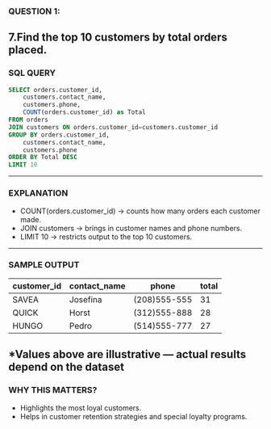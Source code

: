 ### QUESTION 1:
7.Find the top 10 customers by total orders placed.
---
### SQL QUERY
```sql
SELECT orders.customer_id,
    customers.contact_name,
    customers.phone,
    COUNT(orders.customer_id) as Total
FROM orders
JOIN customers ON orders.customer_id=customers.customer_id
GROUP BY orders.customer_id,
    customers.contact_name,
    customers.phone
ORDER BY Total DESC
LIMIT 10
```
---

### EXPLANATION
- COUNT(orders.customer_id) → counts how many orders each customer made.
- JOIN customers → brings in customer names and phone numbers.
- LIMIT 10 → restricts output to the top 10 customers.
---

### SAMPLE OUTPUT
| customer_id | contact_name | phone        | total |
| ----------- | ------------ | ------------ | ----- |
| SAVEA       | Josefina     | (208)555-555 | 31    |
| QUICK       | Horst        | (312)555-888 | 28    |
| HUNGO       | Pedro        | (514)555-777 | 27    |

*Values above are illustrative — actual results depend on the dataset
---
### WHY THIS MATTERS?
- Highlights the most loyal customers.
- Helps in customer retention strategies and special loyalty programs.